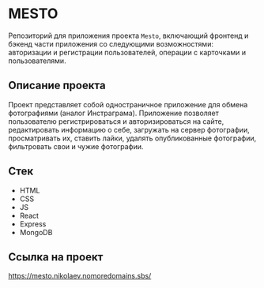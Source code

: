# MESTO

Репозиторий для приложения проекта `Mesto`, включающий фронтенд и бэкенд части приложения со следующими возможностями: авторизации и регистрации пользователей, операции с карточками и пользователями.

## Описание проекта
Проект представляет собой одностраничное приложение для обмена фотографиями (аналог Инстраграма). Приложение позволяет пользователю регистрироваться и авторизироваться на сайте, редактировать информацию о себе, загружать на сервер фотографии, просматривать их, ставить лайки, удалять опубликованные фотографии, фильтровать свои и чужие фотографии.

## Стек
- HTML
- CSS
- JS
- React
- Express
- MongoDB
  
## Ссылка на проект<br>
https://mesto.nikolaev.nomoredomains.sbs/
